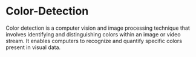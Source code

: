 # Color-Detection
Color detection is a computer vision and image processing technique that involves identifying and distinguishing colors within an image or video stream. It enables computers to recognize and quantify specific colors present in visual data.
